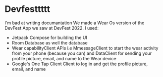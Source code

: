 # Devfesttttt
 I'm bad at writing documantation
 We made a Wear Os version of the DevFest App we saw at DevFest 2022.
 I used:
 
 * Jetpack Compose for building the UI
 * Room Database as well the database
 * Wear capabilityClient APIs i.e MmessageClient to start the wear activity from your phone (because you can) and DataClient for sending your profile picture, email, and
   name to the Wear device 
 * Google's One Tap Client Client to log in and get the profile picture, email, and name
